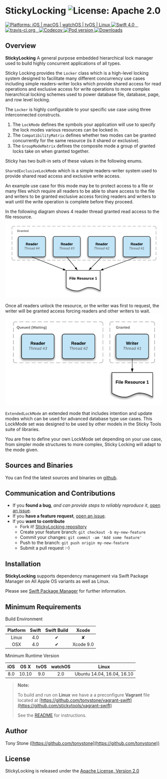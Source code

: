 # StickyLocking ![License: Apache 2.0](https://img.shields.io/badge/License-Apache%202.0-lightgray.svg?style=flat)

<a href="https://github.com/stickytools/sticky-locking/" target="_blank">
   <img src="https://img.shields.io/badge/platforms-iOS%20%7C%20macOS%20%7C%20watchOS%20%7C%20tvOS%20%7C%20Linux%20-lightgray.svg?style=flat" alt="Platforms: iOS | macOS | watchOS | tvOS | Linux" />
</a>
<a href="https://github.com/stickytools/sticky-locking/" target="_blank">
   <img src="https://img.shields.io/badge/Swift-4.0-orange.svg?style=flat" alt="Swift 4.0">
</a>
<a href="https://travis-ci.org/stickytools/sticky-locking" target="_blank">
  <img src="https://travis-ci.org/stickytools/sticky-locking.svg?branch=master" alt="travis-ci.org" />
</a>
<a href="https://codecov.io/gh/stickytools/sticky-locking" target="_blank">
  <img src="https://codecov.io/gh/stickytools/sticky-locking/branch/master/graph/badge.svg" alt="Codecov" />
</a>
<a href="https://github.com/stickytools/sticky-locking/" target="_blank">
    <img src="https://img.shields.io/cocoapods/v/StickyLocking.svg?style=flat" alt="Pod version">
</a>
<a href="https://github.com/stickytools/sticky-locking/" target="_blank">
    <img src="https://img.shields.io/cocoapods/dt/StickyLocking.svg?style=flat" alt="Downloads">
</a>

## Overview

**StickyLocking** A general purpose embedded hierarchical lock manager used to build highly concurrent applications of all types.

Sticky Locking provides the `Locker` class which is a high-level locking system designed to facilitate many different 
concurrency use cases including simple readers-writer locks which provide shared access for read operations and 
exclusive access for write operations to more complex hierarchical locking schemes used to power database file, 
database, page, and row level locking.

The `Locker` is highly configurable to your specific use case using three interconnected constructs.

1) The `LockMode` defines the symbols your application will use to specify the lock modes various resources can be locked in.
2) The `CompatibilityMatrix` defines whether two modes can be granted concurrently for the same resource (is it shared or exclusive).
3) The `GroupModeMatrix` defines the composite mode a group of granted locks take on when granted together.

Sticky has two built-in sets of these values in the following enums.

`SharedExclusiveLockMode` which is a simple readers-writer system used to provide shared read access and exclusive 
write access.

An example use case for this mode may be to protect access to a file or many files which require all readers to be able
to share access to the file and writers to be granted exclusive access forcing readers and writers to wait until the
write operation is complete before they proceed.

In the following diagram shows 4 reader thread granted read access to the file resource.
![Readers-writer Lock Example - Readers Granted](Documentation/StickyLocking%20-%20Readers-writer%20Mode%20Diagrams%20-%20Readers%20Granted.png)

Once all readers unlock the resource, or the writer was first to request, the writer will be granted access forcing readers and other writers to wait.
![Readers-writer Lock Example - Writer Granted](Documentation/StickyLocking%20-%20Readers-writer%20Mode%20Diagrams%20-%20Writer%20Granted.png)

`ExtendedLockMode` an extended mode that includes intention and update modes which can be used for advanced database 
type use cases.  This LockMode set was designed to be used by other models in the Sticky Tools suite of libraries.

You are free to define your own LockMode set depending on your use case, from simpler mode structures to more complex,
Sticky Locking will adapt to the mode given.

## Sources and Binaries

You can find the latest sources and binaries on [github](https://github.com/stickytools/sticky-locking).

## Communication and Contributions

- If you **found a bug**, _and can provide steps to reliably reproduce it_, [open an issue](https://github.com/stickytools/sticky-locking/issues).
- If you **have a feature request**, [open an issue](https://github.com/stickytools/sticky-locking/issues).
- If you **want to contribute**
   - Fork it! [StickyLocking repository](https://github.com/stickytools/sticky-locking)
   - Create your feature branch: `git checkout -b my-new-feature`
   - Commit your changes: `git commit -am 'Add some feature'`
   - Push to the branch: `git push origin my-new-feature`
   - Submit a pull request :-)

## Installation 

**StickyLocking** supports dependency management via Swift Package Manager on All Apple OS variants as well as Linux.

Please see [Swift Package Manager](https://swift.org/package-manager/#conceptual-overview) for further information.

## Minimum Requirements

Build Environment

| Platform | Swift | Swift Build | Xcode |
|:--------:|:-----:|:----------:|:------:|
| Linux    | 4.0 | &#x2714; | &#x2718; |
| OSX      | 4.0 | &#x2714; | Xcode 9.0 |

Minimum Runtime Version

| iOS |  OS X | tvOS | watchOS | Linux |
|:---:|:-----:|:----:|:-------:|:------------:|
| 8.0 | 10.10 | 9.0  |   2.0   | Ubuntu 14.04, 16.04, 16.10 |

> **Note:**
>
> To build and run on **Linux** we have a a preconfigure **Vagrant** file located at [https://github.com/tonystone/vagrant-swift](https://github.com/stickytools/vagrant-swift)
>
> See the [README](https://github.com/tonystone/vagrant-swift/blob/master/README.md) for instructions.
>

## Author

Tony Stone ([https://github.com/tonystone](https://github.com/tonystone))

## License

StickyLocking is released under the [Apache License, Version 2.0](http://www.apache.org/licenses/LICENSE-2.0.html)
